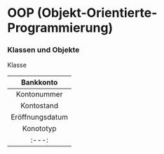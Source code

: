 # OOP (Objekt-Orientierte-Programmierung)

### Klassen und Objekte

Klasse

| Bankkonto | 
| :---: |
| Kontonummer |
| Kontostand |
| Eröffnungsdatum |
| Konototyp|
| :---: |


